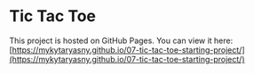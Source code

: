 # Tic Tac Toe

This project is hosted on GitHub Pages. You can view it here:
[https://mykytaryasny.github.io/07-tic-tac-toe-starting-project/](https://mykytaryasny.github.io/07-tic-tac-toe-starting-project/)
